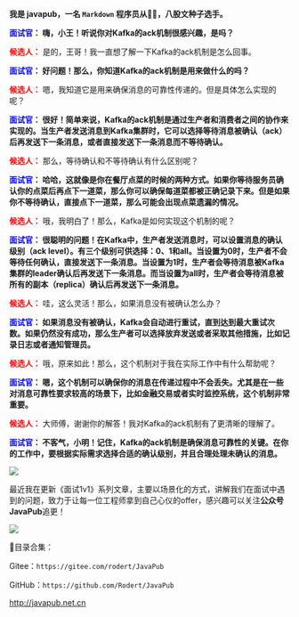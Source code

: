 <!--
 * @Author: JavaPub
 * @Date: 2023-07-15 13:52:27
 * @LastEditors: your name
 * @LastEditTime: 2023-07-28 07:32:04
 * @Description: Here is the JavaPub code base. Search JavaPub on the whole web.
 * @FilePath: \JavaPub-Blog\docs\willbe\1v1\42. Kafka的ack机制.md
-->

**我是 javapub，一名 `Markdown` 程序员从👨‍💻，八股文种子选手。**




**<font color=blue>面试官</font>： 嗨，小王！听说你对Kafka的ack机制很感兴趣，是吗？**

**<font color=red>候选人：</font>** 是的，王哥！我一直想了解一下Kafka的ack机制是怎么回事。

**<font color=blue>面试官</font>： 好问题！那么，你知道Kafka的ack机制是用来做什么的吗？**

**<font color=red>候选人：</font>** 嗯，我知道它是用来确保消息的可靠性传递的。但是具体怎么实现的呢？

**<font color=blue>面试官</font>： 很好！简单来说，Kafka的ack机制是通过生产者和消费者之间的协作来实现的。当生产者发送消息到Kafka集群时，它可以选择等待消息被确认（ack）后再发送下一条消息，或者直接发送下一条消息而不等待确认。**

**<font color=red>候选人：</font>** 那么，等待确认和不等待确认有什么区别呢？

**<font color=blue>面试官</font>： 哈哈，这就像是你在餐厅点菜的时候的两种方式。如果你等待服务员确认你的点菜后再点下一道菜，那么你可以确保每道菜都被正确记录下来。但是如果你不等待确认，直接点下一道菜，那么可能会出现点菜遗漏的情况。**

**<font color=red>候选人：</font>** 哦，我明白了！那么，Kafka是如何实现这个机制的呢？

**<font color=blue>面试官</font>： 很聪明的问题！在Kafka中，生产者发送消息时，可以设置消息的确认级别（ack level）。有三个级别可供选择：0、1和all。当设置为0时，生产者不会等待任何确认，直接发送下一条消息。当设置为1时，生产者会等待消息被Kafka集群的leader确认后再发送下一条消息。而当设置为all时，生产者会等待消息被所有的副本（replica）确认后再发送下一条消息。**

**<font color=red>候选人：</font>** 哇，这么灵活！那么，如果消息没有被确认怎么办？

**<font color=blue>面试官</font>： 如果消息没有被确认，Kafka会自动进行重试，直到达到最大重试次数。如果仍然没有成功，那么生产者可以选择放弃发送或者采取其他措施，比如记录日志或者通知管理员。**

**<font color=red>候选人：</font>** 哦，原来如此！那么，这个机制对于我在实际工作中有什么帮助呢？

**<font color=blue>面试官</font>： 嗯，这个机制可以确保你的消息在传递过程中不会丢失。尤其是在一些对消息可靠性要求较高的场景下，比如金融交易或者实时监控系统，这个机制非常重要。**

**<font color=red>候选人：</font>** 大师傅，谢谢你的解答！我对Kafka的ack机制有了更清晰的理解了。

**<font color=blue>面试官</font>： 不客气，小明！记住，Kafka的ack机制是确保消息可靠性的关键。在你的工作中，要根据实际需求选择合适的确认级别，并且合理处理未确认的消息。**






![](https://ghproxy.com/https://raw.githubusercontent.com/Rodert/javapub_oss/main/other/42.jpg?raw=true)


最近我在更新《面试1v1》系列文章，主要以场景化的方式，讲解我们在面试中遇到的问题，致力于让每一位工程师拿到自己心仪的offer，感兴趣可以关注**公众号JavaPub**追更！


![](https://ghproxy.com/https://raw.githubusercontent.com/Rodert/javapub_oss/main/common/javapub-qr-code.png?raw=true)


🎁目录合集：

Gitee：`https://gitee.com/rodert/JavaPub`

GitHub：`https://github.com/Rodert/JavaPub`


<http://javapub.net.cn>

